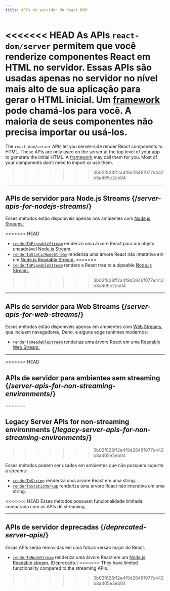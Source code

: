 ```yaml
---
title: APIs de servidor do React DOM
---
```


<Intro>

<<<<<<< HEAD
As APIs `react-dom/server` permitem que você renderize componentes React em HTML no servidor. Essas APIs são usadas apenas no servidor no nível mais alto de sua aplicação para gerar o HTML inicial. Um [framework](/learn/start-a-new-react-project#production-grade-react-frameworks) pode chamá-los para você. A maioria de seus componentes não precisa importar ou usá-los.
=======
The `react-dom/server` APIs let you server-side render React components to HTML. These APIs are only used on the server at the top level of your app to generate the initial HTML. A [framework](/learn/start-a-new-react-project#production-grade-react-frameworks) may call them for you. Most of your components don't need to import or use them.

>>>>>>> 3b02f828ff2a4f9d2846f077e442b8a405e2eb04
</Intro>

---

## APIs de servidor para Node.js Streams {/*server-apis-for-nodejs-streams*/}

Esses métodos estão disponíveis apenas nos ambientes com [Node.js Streams:](https://nodejs.org/api/stream.html)

<<<<<<< HEAD
* [`renderToPipeableStream`](/reference/react-dom/server/renderToPipeableStream) renderiza uma árvore React para um objeto encadeável [Node.js Stream](https://nodejs.org/api/stream.html).
* [`renderToStaticNodeStream`](/reference/react-dom/server/renderToStaticNodeStream) renderiza uma árvore React não interativa em um [Node.js Readable Stream.](https://nodejs.org/api/stream.html#readable-streams)
=======
* [`renderToPipeableStream`](/reference/react-dom/server/renderToPipeableStream) renders a React tree to a pipeable [Node.js Stream.](https://nodejs.org/api/stream.html)
>>>>>>> 3b02f828ff2a4f9d2846f077e442b8a405e2eb04

---

## APIs de servidor para Web Streams {/*server-apis-for-web-streams*/}

Esses métodos estão disponíveis apenas em ambientes com [Web Streams](https://developer.mozilla.org/pt-BR/docs/Web/API/Streams_API), que incluem navegadores, Deno, e alguns edge runtimes modernos:

* [`renderToReadableStream`](/reference/react-dom/server/renderToReadableStream) renderiza uma árvore React em uma [Readable Web Stream.](https://developer.mozilla.org/en-US/docs/Web/API/ReadableStream)

---

<<<<<<< HEAD
## APIs de servidor para ambientes sem streaming {/*server-apis-for-non-streaming-environments*/}
=======
## Legacy Server APIs for non-streaming environments {/*legacy-server-apis-for-non-streaming-environments*/}
>>>>>>> 3b02f828ff2a4f9d2846f077e442b8a405e2eb04

Esses métodos podem ser usados em ambientes que não possuem suporte a streams:

* [`renderToString`](/reference/react-dom/server/renderToString) renderiza uma árvore React em uma string.
* [`renderToStaticMarkup`](/reference/react-dom/server/renderToStaticMarkup) renderiza uma árvore React não interativa em uma string.

<<<<<<< HEAD
Esses métodos possuem funcionalidade limitada comparada com as APIs de streaming.

---

## APIs de servidor deprecadas {/*deprecated-server-apis*/}

<Deprecated>

Essas APIs serão removidas em uma futura versão major do React.

</Deprecated>

* [`renderToNodeStream`](/reference/react-dom/server/renderToNodeStream) renderiza uma árvore React em um [Node.js Readable stream.](https://nodejs.org/api/stream.html#readable-streams) (Deprecado.)
=======
They have limited functionality compared to the streaming APIs.
>>>>>>> 3b02f828ff2a4f9d2846f077e442b8a405e2eb04
